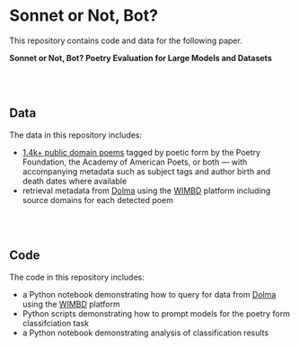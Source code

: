 # Sonnet or Not, Bot?

This repository contains code and data for the following paper.

**Sonnet or Not, Bot? Poetry Evaluation for Large Models and Datasets**

<br><br>

## Data

The data in this repository includes:
- [1.4k+ public domain poems](data/poetry-evaluation_public-domain-poems.csv) tagged by poetic form by the Poetry Foundation, the Academy of American Poets, or both — with accompanying metadata such as subject tags and author birth and death dates where available
- retrieval metadata from [Dolma]() using the [WIMBD]() platform including source domains for each detected poem

<br><br>

## Code

The code in this repository includes:
- a Python notebook demonstrating how to query for data from [Dolma]() using the [WIMBD]() platform
- Python scripts demonstrating how to prompt models for the poetry form classifciation task
- a Python notebook demonstrating analysis of classification results
